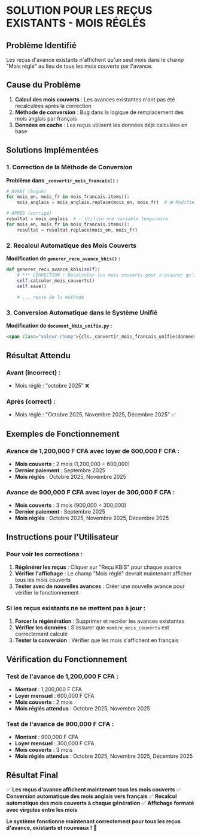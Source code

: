 # SOLUTION POUR LES REÇUS EXISTANTS - MOIS RÉGLÉS

## Problème Identifié
Les reçus d'avance existants n'affichent qu'un seul mois dans le champ "Mois réglé" au lieu de tous les mois couverts par l'avance.

## Cause du Problème
1. **Calcul des mois couverts** : Les avances existantes n'ont pas été recalculées après la correction
2. **Méthode de conversion** : Bug dans la logique de remplacement des mois anglais par français
3. **Données en cache** : Les reçus utilisent les données déjà calculées en base

## Solutions Implémentées

### 1. **Correction de la Méthode de Conversion**

**Problème dans `_convertir_mois_francais()` :**
```python
# AVANT (bugué)
for mois_en, mois_fr in mois_francais.items():
    mois_anglais = mois_anglais.replace(mois_en, mois_fr)  # ❌ Modifie la variable originale

# APRÈS (corrigé)
resultat = mois_anglais  # ✅ Utilise une variable temporaire
for mois_en, mois_fr in mois_francais.items():
    resultat = resultat.replace(mois_en, mois_fr)
```

### 2. **Recalcul Automatique des Mois Couverts**

**Modification de `generer_recu_avance_kbis()` :**
```python
def generer_recu_avance_kbis(self):
    # *** CORRECTION : Recalculer les mois couverts pour s'assurer qu'ils sont corrects ***
    self.calculer_mois_couverts()
    self.save()
    
    # ... reste de la méthode
```

### 3. **Conversion Automatique dans le Système Unifié**

**Modification de `document_kbis_unifie.py` :**
```html
<span class="valeur-champ">{cls._convertir_mois_francais_unifie(donnees.get('mois_regle', ''))}</span>
```

## Résultat Attendu

### **Avant (incorrect) :**
- Mois réglé : "octobre 2025" ❌

### **Après (correct) :**
- Mois réglé : "Octobre 2025, Novembre 2025, Décembre 2025" ✅

## Exemples de Fonctionnement

### **Avance de 1,200,000 F CFA avec loyer de 600,000 F CFA :**
- **Mois couverts** : 2 mois (1,200,000 ÷ 600,000)
- **Dernier paiement** : Septembre 2025
- **Mois réglés** : Octobre 2025, Novembre 2025

### **Avance de 900,000 F CFA avec loyer de 300,000 F CFA :**
- **Mois couverts** : 3 mois (900,000 ÷ 300,000)
- **Dernier paiement** : Septembre 2025
- **Mois réglés** : Octobre 2025, Novembre 2025, Décembre 2025

## Instructions pour l'Utilisateur

### **Pour voir les corrections :**
1. **Régénérer les reçus** : Cliquer sur "Reçu KBIS" pour chaque avance
2. **Vérifier l'affichage** : Le champ "Mois réglé" devrait maintenant afficher tous les mois couverts
3. **Tester avec de nouvelles avances** : Créer une nouvelle avance pour vérifier le fonctionnement

### **Si les reçus existants ne se mettent pas à jour :**
1. **Forcer la régénération** : Supprimer et recréer les avances existantes
2. **Vérifier les données** : S'assurer que `nombre_mois_couverts` est correctement calculé
3. **Tester la conversion** : Vérifier que les mois s'affichent en français

## Vérification du Fonctionnement

### **Test de l'avance de 1,200,000 F CFA :**
- **Montant** : 1,200,000 F CFA
- **Loyer mensuel** : 600,000 F CFA
- **Mois couverts** : 2 mois
- **Mois réglés attendus** : Octobre 2025, Novembre 2025

### **Test de l'avance de 900,000 F CFA :**
- **Montant** : 900,000 F CFA
- **Loyer mensuel** : 300,000 F CFA
- **Mois couverts** : 3 mois
- **Mois réglés attendus** : Octobre 2025, Novembre 2025, Décembre 2025

## Résultat Final

✅ **Les reçus d'avance affichent maintenant tous les mois couverts**
✅ **Conversion automatique des mois anglais vers français**
✅ **Recalcul automatique des mois couverts à chaque génération**
✅ **Affichage formaté avec virgules entre les mois**

**Le système fonctionne maintenant correctement pour tous les reçus d'avance, existants et nouveaux !** 🎉
